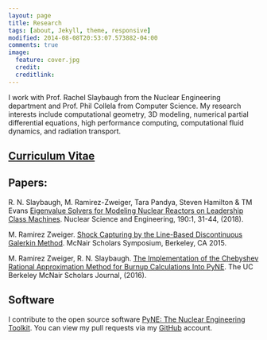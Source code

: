 ```yaml
---
layout: page
title: Research
tags: [about, Jekyll, theme, responsive]
modified: 2014-08-08T20:53:07.573882-04:00
comments: true
image:
  feature: cover.jpg
  credit:
  creditlink:
---
```


I work with Prof. Rachel Slaybaugh from the Nuclear Engineering department and
Prof. Phil Collela from Computer Science. My research interests include
computational geometry, 3D modeling, numerical partial differential equations,
high performance computing, computational fluid dynamics, and radiation transport.

## [Curriculum Vitae](MRZ_CV.pdf)

## Papers:
R. N. Slaybaugh, M. Ramirez-Zweiger, Tara Pandya, Steven Hamilton & TM Evans [Eigenvalue Solvers for Modeling Nuclear Reactors on Leadership Class Machines](https://www.tandfonline.com/doi/full/10.1080/00295639.2017.1413875). Nuclear Science and Engineering, 190:1, 31-44, (2018).

M. Ramirez Zweiger. [Shock Capturing by the Line-Based Discontinuous Galerkin Method](Marissa_LDG.pdf). McNair Scholars Symposium, Berkeley, CA 2015.


M. Ramirez Zweiger, R. N. Slaybaugh. [The Implementation of the Chebyshev Rational Approximation Method for Burnup Calculations Into PyNE](McNair.pdf). The UC Berkeley McNair Scholars Journal, (2016).

## Software

I contribute to the open source software [PyNE: The Nuclear Engineering
Toolkit](http://pyne.io).
You can view my pull requests via my [GitHub](https://github.com/mzweig)
account.
